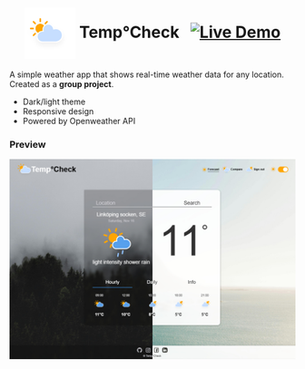 # <div align="center"> <img src="icons/animated/cloudy-day-1.svg" align="center" width="90px" alt="Logo"> Temp°Check &nbsp; [![Live Demo](https://img.shields.io/badge/Live-Demo-green?logo=github)](https://mortal-weather.github.io/TempCheck/) </div>

A simple weather app that shows real-time weather data for any location.  
Created as a **group project**.

* Dark/light theme
* Responsive design
* Powered by Openweather API

### Preview
![Website preview](images/background/screenshot-dark-light.jpg)

<br>